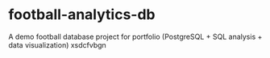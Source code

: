 # football-analytics-db
A demo football database project for portfolio (PostgreSQL + SQL analysis + data visualization)
xsdcfvbgn
